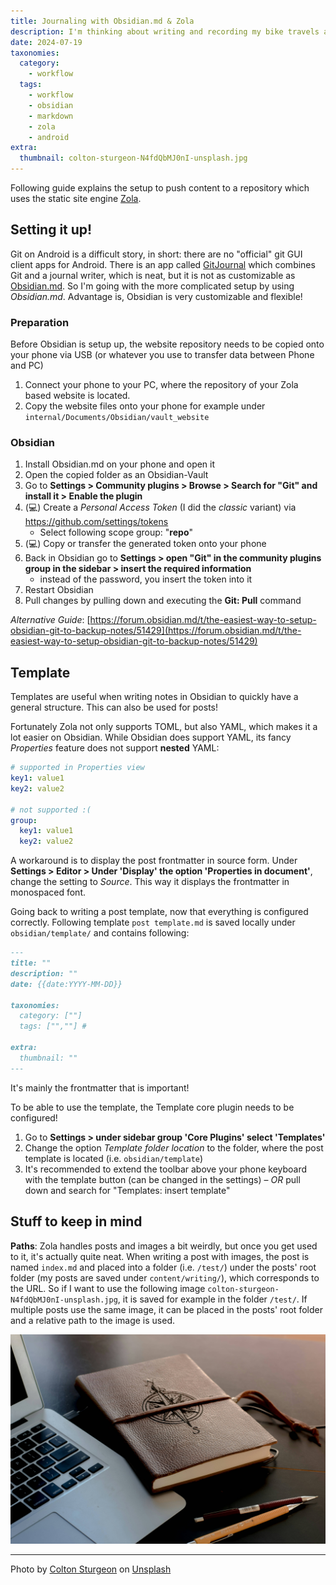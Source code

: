 ```yaml
---
title: Journaling with Obsidian.md & Zola
description: I'm thinking about writing and recording my bike travels and have been trying a workflow using Obsidian.md and its git plugin. My website is hosted on Github Pages and it uses the static site engine *Zola*. Changes are pushed to the website's git repository via the git plugin and the page is rebuilt.
date: 2024-07-19
taxonomies:
  category:
    - workflow
  tags:
    - workflow
    - obsidian
    - markdown
    - zola
    - android
extra:
  thumbnail: colton-sturgeon-N4fdQbMJ0nI-unsplash.jpg
---
```



Following guide explains the setup to push content to a repository which uses the static site engine [Zola](https://www.getzola.org/).
## Setting it up!

Git on Android is a difficult story, in short: there are no "official" git GUI client apps for Android. There is an app called [GitJournal](https://gitjournal.io/) which combines Git and a journal writer, which is neat, but it is not as customizable as [Obsidian.md](https://obsidian.md/). So I'm going with the more complicated setup by using *Obsidian.md*. Advantage is, Obsidian is very customizable and flexible!
### Preparation

Before Obsidian is setup up, the website repository needs to be copied onto your phone via USB (or whatever you use to transfer data between Phone and PC)

1. Connect your phone to your PC, where the repository of your Zola based website is located.
2. Copy the website files onto your phone for example under `internal/Documents/Obsidian/vault_website`

### Obsidian

1. Install Obsidian.md on your phone and open it
2. Open the copied folder as an Obsidian-Vault
3. Go to **Settings > Community plugins > Browse > Search for "Git" and install it > Enable the plugin**
4. (💻) Create a *Personal Access Token* (I did the *classic* variant) via https://github.com/settings/tokens
	- Select following scope group: "**repo**"
5. (💻) Copy or transfer the generated token onto your phone
6. Back in Obsidian go to **Settings > open "Git" in the community plugins group in the sidebar > insert the required information**
	- instead of the password, you insert the token into it
7. Restart Obsidian
8. Pull changes by pulling down and executing the **Git: Pull** command

*Alternative Guide*: [https://forum.obsidian.md/t/the-easiest-way-to-setup-obsidian-git-to-backup-notes/51429](https://forum.obsidian.md/t/the-easiest-way-to-setup-obsidian-git-to-backup-notes/51429)
## Template

Templates are useful when writing notes in Obsidian to quickly have a general structure. This can also be used for posts!

Fortunately Zola not only supports TOML, but also YAML, which makes it a lot easier on Obsidian. While Obsidian does support YAML, its fancy *Properties* feature does not support **nested** YAML:

```yaml
# supported in Properties view
key1: value1
key2: value2

# not supported :(
group:
  key1: value1
  key2: value2
```

A workaround is to display the post frontmatter in source form. Under **Settings > Editor > Under 'Display' the option 'Properties in document'**, change the setting to *Source*. This way it displays the frontmatter in monospaced font.

Going back to writing a post template, now that everything is configured correctly. Following template `post template.md` is saved locally under `obsidian/template/` and contains following:

```markdown
---
title: ""
description: ""
date: {{date:YYYY-MM-DD}}

taxonomies:
  category: [""]
  tags: ["",""] # 

extra:
  thumbnail: ""
---

```

It's mainly the frontmatter that is important!

To be able to use the template, the Template core plugin needs to be configured!

1. Go to **Settings > under sidebar group 'Core Plugins' select 'Templates'**
2. Change the option *Template folder location* to the folder, where the post template is located (i.e. `obsidian/template`)
3. It's recommended to extend the toolbar above your phone keyboard with the template button (can be changed in the settings) – *OR* pull down and search for "Templates: insert template"
## Stuff to keep in mind

**Paths**: Zola handles posts and images a bit weirdly, but once you get used to it, it's actually quite neat. When writing a post with images, the post is named `index.md` and placed into a folder (i.e. `/test/`) under the posts' root folder (my posts are saved under `content/writing/`), which corresponds to the URL. So if I want to use the following image `colton-sturgeon-N4fdQbMJ0nI-unsplash.jpg`, it is saved for example in the folder `/test/`. If multiple posts use the same image, it can be placed in the posts' root folder and a relative path to the image is used.

![colton-sturgeon-N4fdQbMJ0nI-unsplash-min](colton-sturgeon-N4fdQbMJ0nI-unsplash.jpg)

---
Photo by [Colton Sturgeon](https://unsplash.com/@coltonsturgeon?utm_content=creditCopyText&utm_medium=referral&utm_source=unsplash) on [Unsplash](https://unsplash.com/photos/brown-book-beside-macbook-N4fdQbMJ0nI?utm_content=creditCopyText&utm_medium=referral&utm_source=unsplash)

